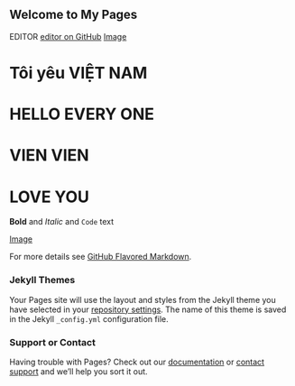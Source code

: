 ## Welcome to My Pages

EDITOR [editor on GitHub](https://github.com/99vienvien99/loveyou.github.io/edit/master/README.md) 
[Image](https://eva-img.24hstatic.com/upload/1-2018/images/2018-03-23/29472186_2106714626010485_898946861094912971_n-1521773597-434-width800height800.jpg)
# Tôi yêu VIỆT NAM






# HELLO EVERY ONE
# VIEN VIEN
# LOVE YOU


**Bold** and _Italic_ and `Code` text

[Image](https://hinhanhdephd.com/wp-content/uploads/2015/12/hinh-anh-dep-girl-xinh-hinh-nen-dep-gai-xinh.jpg)


For more details see [GitHub Flavored Markdown](https://guides.github.com/features/mastering-markdown/).

### Jekyll Themes

Your Pages site will use the layout and styles from the Jekyll theme you have selected in your [repository settings](https://github.com/99vienvien99/loveyou.github.io/settings). The name of this theme is saved in the Jekyll `_config.yml` configuration file.

### Support or Contact

Having trouble with Pages? Check out our [documentation](https://help.github.com/categories/github-pages-basics/) or [contact support](https://github.com/contact) and we’ll help you sort it out.
